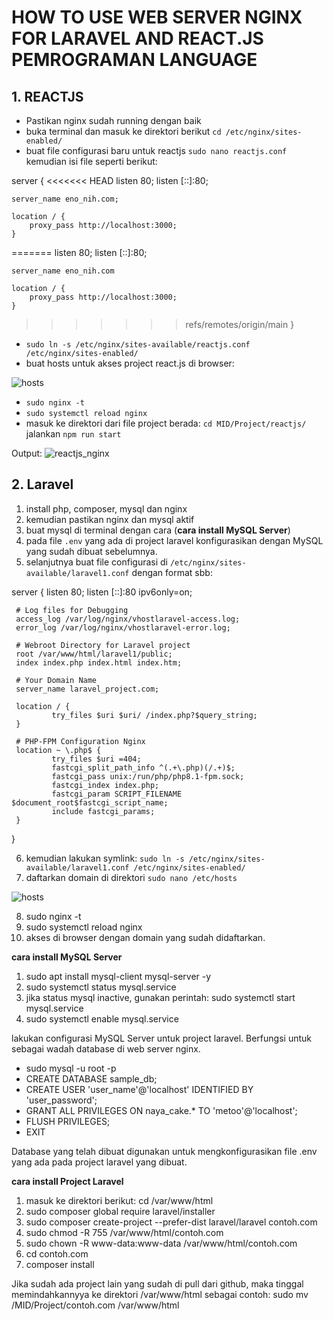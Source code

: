 # HOW TO USE WEB SERVER NGINX FOR LARAVEL AND REACT.JS PEMROGRAMAN LANGUAGE

## 1. REACTJS

* Pastikan nginx sudah running dengan baik
* buka terminal dan masuk ke direktori berikut
```cd /etc/nginx/sites-enabled/```
* buat file configurasi baru untuk reactjs 
```sudo nano reactjs.conf```
kemudian isi file seperti berikut:

server {
<<<<<<< HEAD
    listen 80;
    listen [::]:80;

    server_name eno_nih.com;

    location / {
        proxy_pass http://localhost:3000;
    }
=======
	listen 80;
	listen [::]:80;
	
	server_name eno_nih.com
	
	location / {
		proxy_pass http://localhost:3000;
	}
>>>>>>> refs/remotes/origin/main
}


* ```sudo ln -s /etc/nginx/sites-available/reactjs.conf /etc/nginx/sites-enabled/```
* buat hosts untuk akses project react.js di browser:

![hosts](https://user-images.githubusercontent.com/82355684/224642154-9e4adc47-03b0-4539-acbd-561693b53bce.png)

* ```sudo nginx -t```
* ```sudo systemctl reload nginx```
* masuk ke direktori dari file project berada:
```cd MID/Project/reactjs/```
jalankan ```npm run start```

Output:
![reactjs_nginx](https://user-images.githubusercontent.com/82355684/224646540-5d27cc22-31ea-41a3-b71f-7cc74fe4332e.png)


## 2. Laravel

1. install php, composer, mysql dan nginx
2. kemudian pastikan nginx dan mysql aktif
3. buat mysql di terminal dengan cara (**cara install MySQL Server**)
4. pada file ```.env``` yang ada di project laravel konfigurasikan dengan MySQL yang sudah dibuat sebelumnya.
5. selanjutnya buat file configurasi di ```/etc/nginx/sites-available/laravel1.conf``` dengan format sbb:

server {
     listen 80;
     listen [::]:80 ipv6only=on;

     # Log files for Debugging
     access_log /var/log/nginx/vhostlaravel-access.log;
     error_log /var/log/nginx/vhostlaravel-error.log;

     # Webroot Directory for Laravel project
     root /var/www/html/laravel1/public;
     index index.php index.html index.htm;

     # Your Domain Name
     server_name laravel_project.com;

     location / {
             try_files $uri $uri/ /index.php?$query_string;
     }

     # PHP-FPM Configuration Nginx
     location ~ \.php$ {
             try_files $uri =404;
             fastcgi_split_path_info ^(.+\.php)(/.+)$;
             fastcgi_pass unix:/run/php/php8.1-fpm.sock;
             fastcgi_index index.php;
             fastcgi_param SCRIPT_FILENAME $document_root$fastcgi_script_name;
             include fastcgi_params;
     }
}

6. kemudian lakukan symlink: ```sudo ln -s /etc/nginx/sites-available/laravel1.conf /etc/nginx/sites-enabled/``` 
7. daftarkan domain di direktori ```sudo nano /etc/hosts```

![hosts](https://user-images.githubusercontent.com/82355684/224642154-9e4adc47-03b0-4539-acbd-561693b53bce.png)

8. sudo nginx -t
9. sudo systemctl reload nginx
10. akses di browser dengan domain yang sudah didaftarkan.


**cara install MySQL Server**


1. sudo apt install mysql-client mysql-server -y
2. sudo systemctl status mysql.service
3. jika status mysql inactive, gunakan perintah: sudo systemctl start mysql.service
4. sudo systemctl enable mysql.service

lakukan configurasi MySQL Server untuk project laravel. Berfungsi untuk sebagai wadah database di web server nginx.
* sudo mysql -u root -p
* CREATE DATABASE sample_db;
* CREATE USER 'user_name'@'localhost' IDENTIFIED BY 'user_password';
* GRANT ALL PRIVILEGES ON naya_cake.* TO 'metoo'@'localhost';
* FLUSH PRIVILEGES;
* EXIT

Database yang telah dibuat digunakan untuk mengkonfigurasikan file .env yang ada pada project laravel yang dibuat.

**cara install Project Laravel**

1. masuk ke direktori berikut: cd /var/www/html
2. sudo composer global require laravel/installer
3. sudo composer create-project --prefer-dist laravel/laravel contoh.com
4. sudo chmod -R 755 /var/www/html/contoh.com
5. sudo chown -R www-data:www-data /var/www/html/contoh.com
6. cd contoh.com
7. composer install

Jika sudah ada project lain yang sudah di pull dari github, maka tinggal memindahkannyya ke direktori /var/www/html sebagai contoh: sudo mv /MID/Project/contoh.com /var/www/html
